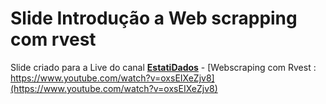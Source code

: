 # Slide Introdução a Web scrapping com rvest

Slide criado para a Live do canal [**EstatiDados**](https://www.youtube.com/channel/UC4jROkPjTvnXRkuo2GAwKXw) - [Webscraping com Rvest : https://www.youtube.com/watch?v=oxsEIXeZjv8](https://www.youtube.com/watch?v=oxsEIXeZjv8)
